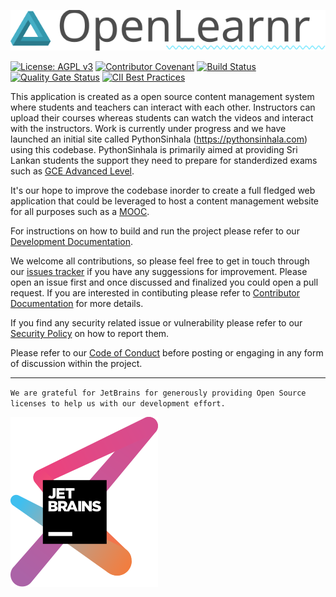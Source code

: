 ![OpenLearnr](docs/images/OpenLearnr.svg)

[![License: AGPL v3](https://img.shields.io/badge/License-AGPL%20v3-blue.svg)](https://www.gnu.org/licenses/agpl-3.0) [![Contributor Covenant](https://img.shields.io/badge/Contributor%20Covenant-v1.4%20adopted-ff69b4.svg)](https://github.com/OpenArchitex/OpenLearnr/blob/develop/docs/CODE_OF_CONDUCT.md) [![Build Status](https://travis-ci.com/OpenArchitex/OpenLearnr.svg?branch=develop)](https://travis-ci.org/OpenArchitex/OpenLearnr) [![Quality Gate Status](https://sonarcloud.io/api/project_badges/measure?project=com.asanka.tutor%3Aopen-learnr&metric=alert_status)](https://sonarcloud.io/dashboard?id=com.asanka.tutor%3Aopen-learnr) [![CII Best Practices](https://bestpractices.coreinfrastructure.org/projects/2975/badge)](https://bestpractices.coreinfrastructure.org/projects/2975)

This application is created as a open source content management system where students and teachers can interact with each other. Instructors can upload their courses whereas students can watch the videos and interact with the instructors. Work is currently under progress and we have launched an initial site called PythonSinhala (https://pythonsinhala.com) using this codebase. PythonSinhala is primarily aimed at providing Sri Lankan students the support they need to prepare for standerdized exams such as [GCE Advanced Level](https://en.wikipedia.org/wiki/GCE_Advanced_Level_in_Sri_Lanka).

It's our hope to improve the codebase inorder to create a full fledged web application that could be leveraged to host a content management website for all purposes such as a [MOOC](https://en.wikipedia.org/wiki/Massive_open_online_course).

For instructions on how to build and run the project please refer to our [Development Documentation](https://github.com/OpenArchitex/OpenLearnr/blob/master/docs/DEVELOPER_DOCUMENTATION.md).

We welcome all contributions, so please feel free to get in touch through our [issues tracker](https://github.com/OpenArchitex/OpenLearnr/issues) if you have any suggessions for improvement. Please open an issue first and once discussed and finalized you could open a pull request. If you are interested in contibuting please refer to [Contributor Documentation](https://github.com/OpenArchitex/OpenLearnr/blob/master/docs/CONTRIBUTING.md) for more details.

If you find any security related issue or vulnerability please refer to our [Security Policy](https://github.com/OpenArchitex/OpenLearnr/blob/develop/SECURITY.md) on how to report them.

Please refer to our [Code of Conduct](https://github.com/OpenArchitex/OpenLearnr/blob/master/docs/CODE_OF_CONDUCT.md) before posting or engaging in any form of discussion within the project.

---

`We are grateful for JetBrains for generously providing Open Source licenses to help us with our development effort.`

[![JetBrains Logo](docs/images/jetbrains-logo.svg)](https://www.jetbrains.com/?from=OpenLearnr)

